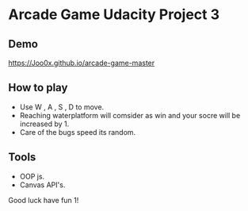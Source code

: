 # Arcade Game Udacity Project 3
## Demo
https://Joo0x.github.io/arcade-game-master

## How to play
- Use W , A , S , D to move.
- Reaching waterplatform will comsider as win and your socre will be increased by 1.
- Care of the bugs speed its random.


## Tools
- OOP js.
- Canvas API's.

Good luck have fun 1!
